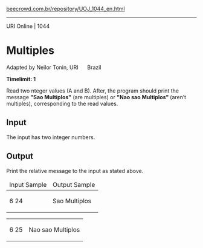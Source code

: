 <p><a href="https://www.beecrowd.com.br/repository/UOJ_1044_en.html">beecrowd.com.br/repository/UOJ_1044_en.html</a></p><hr>
<div>
  <span>URI Online | 1044</span>
  <h1>Multiples</h1>
  <div><p>
     Adapted by Neilor Tonin, URI <img alt="" src="https://resources.beecrowd.com.br/gallery/images/flags/br.gif" style="width: 16px; height: 11px; "> Brazil</p>
  </div>
  <strong>Timelimit: 1</strong>
</div>
<div>
<div>
  <p>
   Read two nteger values (A and B). After, the program should print the message <strong>"Sao Multiplos"</strong> (are multiples) or <strong>"Nao sao Multiplos" </strong>(aren’t multiples), corresponding to the read values.</p>
</div>
<h2>Input</h2>
<div>
  <p>
   The input has two integer numbers.</p>
</div>
<h2>Output</h2>
<div>
  <p>
   Print the relative message to the input as stated above.</p>
</div>
<div></div>
  <table>
    <thead>
      <tr>
        <td>Input Sample</td>
        <td>Output Sample</td>
      </tr>
    </thead>
    <tbody>
      <tr>
        <td>
          <p>
           6 24</p>
        </td>
        <td>
          <p>
           Sao Multiplos</p>
        </td>
      </tr>
    </tbody>
  </table>
  <table>
    <tbody>
      <tr>
        <td>
          <p>
           6 25</p>
        </td>
        <td>
          <p>
           Nao sao Multiplos</p>
        </td>
      </tr>
    </tbody>
  </table>
</div>